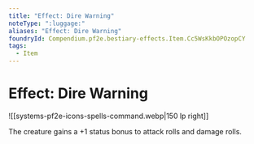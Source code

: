 ```yaml
---
title: "Effect: Dire Warning"
noteType: ":luggage:"
aliases: "Effect: Dire Warning"
foundryId: Compendium.pf2e.bestiary-effects.Item.Cc5WsKkbOPOzopCY
tags:
  - Item
---
```


# Effect: Dire Warning
![[systems-pf2e-icons-spells-command.webp|150 lp right]]

The creature gains a +1 status bonus to attack rolls and damage rolls.
